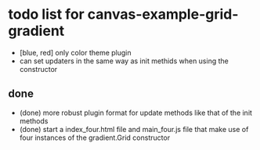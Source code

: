 # todo list for canvas-example-grid-gradient

* [blue, red] only color theme plugin
* can set updaters in the same way as init methids when using the constructor

## done
* (done) more robust plugin format for update methods like that of the init methods
* (done) start a index_four.html file and main_four.js file that make use of four instances of the gradient.Grid constructor